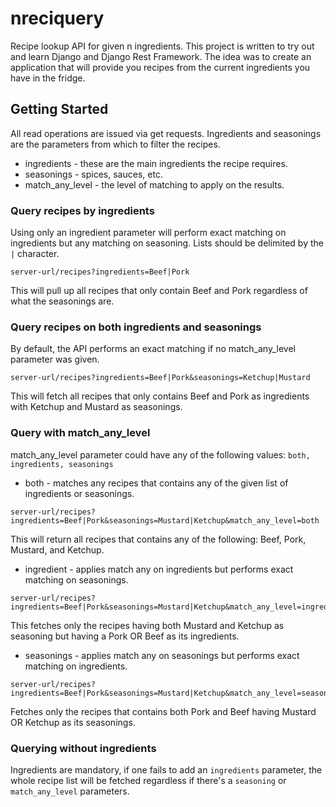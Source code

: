 # nreciquery
Recipe lookup API for given n ingredients. This project is written to try out and learn Django and Django Rest Framework. The idea was to create an application that will provide you recipes from the current ingredients you have in the fridge.

## Getting Started
All read operations are issued via get requests. Ingredients and seasonings are the parameters from which to filter the recipes.
* ingredients - these are the main ingredients the recipe requires.
* seasonings - spices, sauces, etc.
* match_any_level - the level of matching to apply on the results.

### Query recipes by ingredients
Using only an ingredient parameter will perform exact matching on ingredients but any matching on seasoning. Lists should be delimited by the ```|``` character.
```
server-url/recipes?ingredients=Beef|Pork
```
This will pull up all recipes that only contain Beef and Pork regardless of what the seasonings are.

### Query recipes on both ingredients and seasonings
By default, the API performs an exact matching if no match_any_level parameter was given.
```
server-url/recipes?ingredients=Beef|Pork&seasonings=Ketchup|Mustard
```
This will fetch all recipes that only contains Beef and Pork as ingredients with Ketchup and Mustard as seasonings.

### Query with match_any_level
match_any_level parameter could have any of the following values: ```both, ingredients, seasonings```

* both - matches any recipes that contains any of the given list of ingredients or seasonings.
```
server-url/recipes?ingredients=Beef|Pork&seasonings=Mustard|Ketchup&match_any_level=both
```
This will return all recipes that contains any of the following: Beef, Pork, Mustard, and Ketchup.

* ingredient - applies match any on ingredients but performs exact matching on seasonings.
```
server-url/recipes?ingredients=Beef|Pork&seasonings=Mustard|Ketchup&match_any_level=ingredient
```
This fetches only the recipes having both Mustard and Ketchup as seasoning but having a Pork OR Beef as its ingredients.

* seasonings - applies match any on seasonings but performs exact matching on ingredients.
```
server-url/recipes?ingredients=Beef|Pork&seasonings=Mustard|Ketchup&match_any_level=seasonings
```
Fetches only the recipes that contains both Pork and Beef having Mustard OR Ketchup as its seasonings.

### Querying without ingredients
Ingredients are mandatory, if one fails to add an ```ingredients``` parameter, the whole recipe list will be fetched regardless if there's a ```seasoning``` or ```match_any_level``` parameters.

